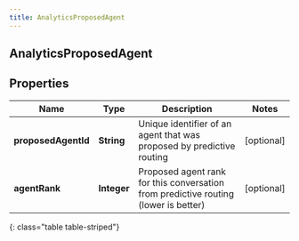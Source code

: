 ```yaml
---
title: AnalyticsProposedAgent
---
```

## AnalyticsProposedAgent


## Properties

| Name | Type | Description | Notes |
| ------------ | ------------- | ------------- | ------------- |
| **proposedAgentId** | <!----><!---->**String**<!----> | Unique identifier of an agent that was proposed by predictive routing |  [optional] |
| **agentRank** | <!----><!---->**Integer**<!----> | Proposed agent rank for this conversation from predictive routing (lower is better) |  [optional] |
{: class="table table-striped"}



